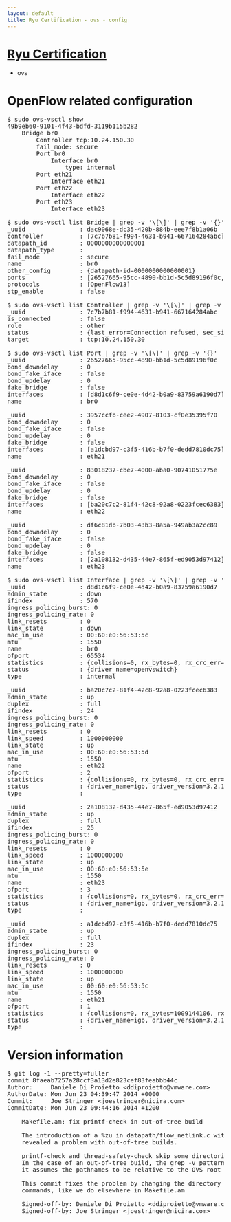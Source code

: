 ```yaml
---
layout: default
title: Ryu Certification - ovs - config
---
```

# [Ryu Certification](http://osrg.github.io/ryu/certification.html)
* ovs 

# OpenFlow related configuration
<pre>
$ sudo ovs-vsctl show
49b9eb60-9101-4f43-bdfd-3119b115b282
    Bridge br0
        Controller tcp:10.24.150.30
        fail_mode: secure
        Port br0
            Interface br0
                type: internal
        Port eth21
            Interface eth21
        Port eth22
            Interface eth22
        Port eth23
            Interface eth23

$ sudo ovs-vsctl list Bridge | grep -v '\[\]' | grep -v '{}'
_uuid               : dac9068e-dc35-420b-884b-eee7f8b1a06b
controller          : [7c7b7b81-f994-4631-b941-667164284abc]
datapath_id         : 0000000000000001
datapath_type       : 
fail_mode           : secure
name                : br0
other_config        : {datapath-id=0000000000000001}
ports               : [26527665-95cc-4890-bb1d-5c5d89196f0c, 3957ccfb-cee2-4907-8103-cf0e35395f70, 83018237-cbe7-4000-aba0-90741051775e, df6c81db-7b03-43b3-8a5a-949ab3a2cc89]
protocols           : [OpenFlow13]
stp_enable          : false

$ sudo ovs-vsctl list Controller | grep -v '\[\]' | grep -v '{}'
_uuid               : 7c7b7b81-f994-4631-b941-667164284abc
is_connected        : false
role                : other
status              : {last_error=Connection refused, sec_since_connect=15, sec_since_disconnect=0, state=BACKOFF}
target              : tcp:10.24.150.30

$ sudo ovs-vsctl list Port | grep -v '\[\]' | grep -v '{}'
_uuid               : 26527665-95cc-4890-bb1d-5c5d89196f0c
bond_downdelay      : 0
bond_fake_iface     : false
bond_updelay        : 0
fake_bridge         : false
interfaces          : [d8d1c6f9-ce0e-4d42-b0a9-83759a6190d7]
name                : br0

_uuid               : 3957ccfb-cee2-4907-8103-cf0e35395f70
bond_downdelay      : 0
bond_fake_iface     : false
bond_updelay        : 0
fake_bridge         : false
interfaces          : [a1dcbd97-c3f5-416b-b7f0-dedd7810dc75]
name                : eth21

_uuid               : 83018237-cbe7-4000-aba0-90741051775e
bond_downdelay      : 0
bond_fake_iface     : false
bond_updelay        : 0
fake_bridge         : false
interfaces          : [ba20c7c2-81f4-42c8-92a8-0223fcec6383]
name                : eth22

_uuid               : df6c81db-7b03-43b3-8a5a-949ab3a2cc89
bond_downdelay      : 0
bond_fake_iface     : false
bond_updelay        : 0
fake_bridge         : false
interfaces          : [2a108132-d435-44e7-865f-ed9053d97412]
name                : eth23

$ sudo ovs-vsctl list Interface | grep -v '\[\]' | grep -v '{}'
_uuid               : d8d1c6f9-ce0e-4d42-b0a9-83759a6190d7
admin_state         : down
ifindex             : 570
ingress_policing_burst: 0
ingress_policing_rate: 0
link_resets         : 0
link_state          : down
mac_in_use          : 00:60:e0:56:53:5c
mtu                 : 1550
name                : br0
ofport              : 65534
statistics          : {collisions=0, rx_bytes=0, rx_crc_err=0, rx_dropped=0, rx_errors=0, rx_frame_err=0, rx_over_err=0, rx_packets=0, tx_bytes=0, tx_dropped=0, tx_errors=0, tx_packets=0}
status              : {driver_name=openvswitch}
type                : internal

_uuid               : ba20c7c2-81f4-42c8-92a8-0223fcec6383
admin_state         : up
duplex              : full
ifindex             : 24
ingress_policing_burst: 0
ingress_policing_rate: 0
link_resets         : 0
link_speed          : 1000000000
link_state          : up
mac_in_use          : 00:60:e0:56:53:5d
mtu                 : 1550
name                : eth22
ofport              : 2
statistics          : {collisions=0, rx_bytes=0, rx_crc_err=0, rx_dropped=0, rx_errors=0, rx_frame_err=0, rx_over_err=0, rx_packets=0, tx_bytes=1828629425, tx_dropped=0, tx_errors=0, tx_packets=27028871}
status              : {driver_name=igb, driver_version=3.2.10-k, firmware_version=2.10-9}
type                : 

_uuid               : 2a108132-d435-44e7-865f-ed9053d97412
admin_state         : up
duplex              : full
ifindex             : 25
ingress_policing_burst: 0
ingress_policing_rate: 0
link_resets         : 0
link_speed          : 1000000000
link_state          : up
mac_in_use          : 00:60:e0:56:53:5e
mtu                 : 1550
name                : eth23
ofport              : 3
statistics          : {collisions=0, rx_bytes=0, rx_crc_err=0, rx_dropped=0, rx_errors=0, rx_frame_err=0, rx_over_err=0, rx_packets=0, tx_bytes=1381481080, tx_dropped=0, tx_errors=0, tx_packets=9511606}
status              : {driver_name=igb, driver_version=3.2.10-k, firmware_version=2.10-9}
type                : 

_uuid               : a1dcbd97-c3f5-416b-b7f0-dedd7810dc75
admin_state         : up
duplex              : full
ifindex             : 23
ingress_policing_burst: 0
ingress_policing_rate: 0
link_resets         : 0
link_speed          : 1000000000
link_state          : up
mac_in_use          : 00:60:e0:56:53:5c
mtu                 : 1550
name                : eth21
ofport              : 1
statistics          : {collisions=0, rx_bytes=1009144106, rx_crc_err=0, rx_dropped=0, rx_errors=0, rx_frame_err=0, rx_over_err=0, rx_packets=55177917, tx_bytes=0, tx_dropped=0, tx_errors=0, tx_packets=0}
status              : {driver_name=igb, driver_version=3.2.10-k, firmware_version=2.10-9}
type                : 
</pre>

# Version information
<pre>
$ git log -1 --pretty=fuller
commit 8faeab7257a28ccf3a13d2e823cef83feabbb44c
Author:     Daniele Di Proietto &lt;ddiproietto@vmware.com&gt;
AuthorDate: Mon Jun 23 04:39:47 2014 +0000
Commit:     Joe Stringer &lt;joestringer@nicira.com&gt;
CommitDate: Mon Jun 23 09:44:16 2014 +1200

    Makefile.am: fix printf-check in out-of-tree build
    
    The introduction of a %zu in datapath/flow_netlink.c with commit c1fc1411
    revealed a problem with out-of-tree builds.
    
    printf-check and thread-safety-check skip some directories with a 'grep -v'.
    In the case of an out-of-tree build, the grep -v pattern doesn't work, because
    it assumes the pathnames to be relative to the OVS root directory.
    
    This commit fixes the problem by changing the directory before executing any
    commands, like we do elsewhere in Makefile.am
    
    Signed-off-by: Daniele Di Proietto &lt;ddiproietto@vmware.com&gt;
    Signed-off-by: Joe Stringer &lt;joestringer@nicira.com&gt;
</pre>
